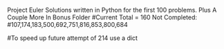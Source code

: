 Project Euler
 Solutions written in Python for the first 100
 problems. 
 Plus A Couple More In Bonus Folder
#Current Total = 160
Not Completed:
#107,174,183,500,692,751,816,853,800,684

#To speed up future attempt of 214 use a dict